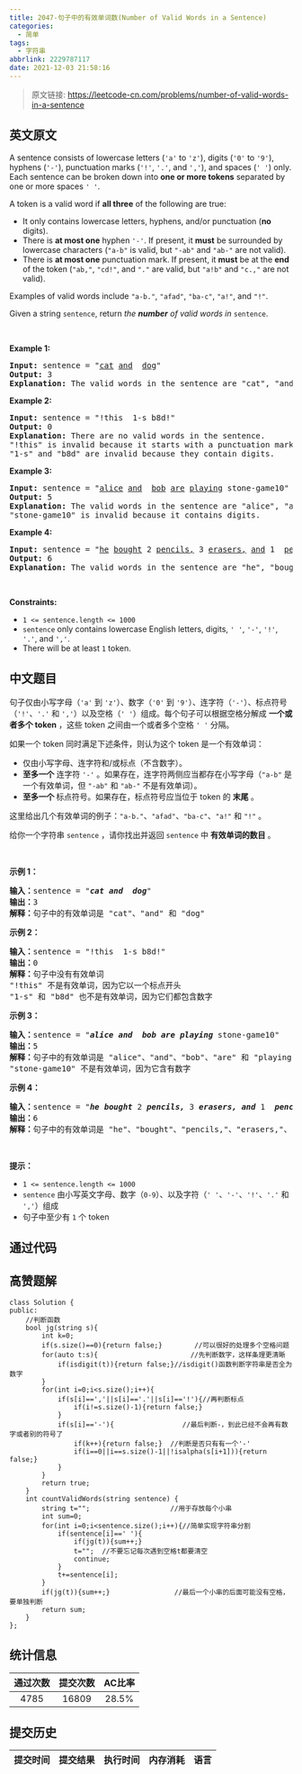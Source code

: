 ```yaml
---
title: 2047-句子中的有效单词数(Number of Valid Words in a Sentence)
categories:
  - 简单
tags:
  - 字符串
abbrlink: 2229787117
date: 2021-12-03 21:58:16
---
```


> 原文链接: https://leetcode-cn.com/problems/number-of-valid-words-in-a-sentence


## 英文原文
<div><p>A sentence consists of lowercase letters (<code>&#39;a&#39;</code> to <code>&#39;z&#39;</code>), digits (<code>&#39;0&#39;</code> to <code>&#39;9&#39;</code>), hyphens (<code>&#39;-&#39;</code>), punctuation marks (<code>&#39;!&#39;</code>, <code>&#39;.&#39;</code>, and <code>&#39;,&#39;</code>), and spaces (<code>&#39; &#39;</code>) only. Each sentence can be broken down into <strong>one or more tokens</strong> separated by one or more spaces <code>&#39; &#39;</code>.</p>

<p>A token is a valid word if <strong>all three</strong> of the following are true:</p>

<ul>
	<li>It only contains lowercase letters, hyphens, and/or punctuation (<strong>no</strong> digits).</li>
	<li>There is <strong>at most one</strong> hyphen <code>&#39;-&#39;</code>. If present, it <strong>must</strong> be surrounded by lowercase characters (<code>&quot;a-b&quot;</code> is valid, but <code>&quot;-ab&quot;</code> and <code>&quot;ab-&quot;</code> are not valid).</li>
	<li>There is <strong>at most one</strong> punctuation mark. If present, it <strong>must</strong> be at the <strong>end</strong> of the token (<code>&quot;ab,&quot;</code>, <code>&quot;cd!&quot;</code>, and <code>&quot;.&quot;</code> are valid, but <code>&quot;a!b&quot;</code> and <code>&quot;c.,&quot;</code> are not valid).</li>
</ul>

<p>Examples of valid words include <code>&quot;a-b.&quot;</code>, <code>&quot;afad&quot;</code>, <code>&quot;ba-c&quot;</code>, <code>&quot;a!&quot;</code>, and <code>&quot;!&quot;</code>.</p>

<p>Given a string <code>sentence</code>, return <em>the <strong>number</strong> of valid words in </em><code>sentence</code>.</p>

<p>&nbsp;</p>
<p><strong>Example 1:</strong></p>

<pre>
<strong>Input:</strong> sentence = &quot;<u>cat</u> <u>and</u>  <u>dog</u>&quot;
<strong>Output:</strong> 3
<strong>Explanation:</strong> The valid words in the sentence are &quot;cat&quot;, &quot;and&quot;, and &quot;dog&quot;.
</pre>

<p><strong>Example 2:</strong></p>

<pre>
<strong>Input:</strong> sentence = &quot;!this  1-s b8d!&quot;
<strong>Output:</strong> 0
<strong>Explanation:</strong> There are no valid words in the sentence.
&quot;!this&quot; is invalid because it starts with a punctuation mark.
&quot;1-s&quot; and &quot;b8d&quot; are invalid because they contain digits.
</pre>

<p><strong>Example 3:</strong></p>

<pre>
<strong>Input:</strong> sentence = &quot;<u>alice</u> <u>and</u>  <u>bob</u> <u>are</u> <u>playing</u> stone-game10&quot;
<strong>Output:</strong> 5
<strong>Explanation:</strong> The valid words in the sentence are &quot;alice&quot;, &quot;and&quot;, &quot;bob&quot;, &quot;are&quot;, and &quot;playing&quot;.
&quot;stone-game10&quot; is invalid because it contains digits.
</pre>

<p><strong>Example 4:</strong></p>

<pre>
<strong>Input:</strong> sentence = &quot;<u>he</u> <u>bought</u> 2 <u>pencils,</u> 3 <u>erasers,</u> <u>and</u> 1  <u>pencil-sharpener.</u>&quot;
<strong>Output:</strong> 6
<strong>Explanation:</strong> The valid words in the sentence are &quot;he&quot;, &quot;bought&quot;, &quot;pencils,&quot;, &quot;erasers,&quot;, &quot;and&quot;, and &quot;pencil-sharpener.&quot;.
</pre>

<p>&nbsp;</p>
<p><strong>Constraints:</strong></p>

<ul>
	<li><code>1 &lt;= sentence.length &lt;= 1000</code></li>
	<li><code>sentence</code> only contains lowercase English letters, digits, <code>&#39; &#39;</code>, <code>&#39;-&#39;</code>, <code>&#39;!&#39;</code>, <code>&#39;.&#39;</code>, and <code>&#39;,&#39;</code>.</li>
	<li>There will be at least&nbsp;<code>1</code> token.</li>
</ul>
</div>

## 中文题目
<div><p>句子仅由小写字母（<code>'a'</code> 到 <code>'z'</code>）、数字（<code>'0'</code> 到 <code>'9'</code>）、连字符（<code>'-'</code>）、标点符号（<code>'!'</code>、<code>'.'</code> 和 <code>','</code>）以及空格（<code>' '</code>）组成。每个句子可以根据空格分解成 <strong>一个或者多个 token</strong> ，这些 token 之间由一个或者多个空格 <code>' '</code> 分隔。</p>

<p>如果一个 token 同时满足下述条件，则认为这个 token 是一个有效单词：</p>

<ul>
	<li>仅由小写字母、连字符和/或标点（不含数字）。</li>
	<li><strong>至多一个</strong> 连字符 <code>'-'</code> 。如果存在，连字符两侧应当都存在小写字母（<code>"a-b"</code> 是一个有效单词，但 <code>"-ab"</code> 和 <code>"ab-"</code> 不是有效单词）。</li>
	<li><strong>至多一个 </strong>标点符号。如果存在，标点符号应当位于 token 的 <strong>末尾</strong> 。</li>
</ul>

<p>这里给出几个有效单词的例子：<code>"a-b."</code>、<code>"afad"</code>、<code>"ba-c"</code>、<code>"a!"</code> 和 <code>"!"</code> 。</p>

<p>给你一个字符串 <code>sentence</code> ，请你找出并返回<em> </em><code>sentence</code> 中<strong> 有效单词的数目</strong> 。</p>

<p>&nbsp;</p>

<p><strong>示例 1：</strong></p>

<pre><strong>输入：</strong>sentence = "<em><strong>cat</strong></em> <em><strong>and</strong></em>  <em><strong>dog</strong></em>"
<strong>输出：</strong>3
<strong>解释：</strong>句子中的有效单词是 "cat"、"and" 和 "dog"
</pre>

<p><strong>示例 2：</strong></p>

<pre><strong>输入：</strong>sentence = "!this  1-s b8d!"
<strong>输出：</strong>0
<strong>解释：</strong>句子中没有有效单词
"!this" 不是有效单词，因为它以一个标点开头
"1-s" 和 "b8d" 也不是有效单词，因为它们都包含数字
</pre>

<p><strong>示例 3：</strong></p>

<pre><strong>输入：</strong>sentence = "<em><strong>alice</strong></em> <em><strong>and</strong></em>  <em><strong>bob</strong></em> <em><strong>are</strong></em> <em><strong>playing</strong></em> stone-game10"
<strong>输出：</strong>5
<strong>解释：</strong>句子中的有效单词是 "alice"、"and"、"bob"、"are" 和 "playing"
"stone-game10" 不是有效单词，因为它含有数字
</pre>

<p><strong>示例 4：</strong></p>

<pre><strong>输入：</strong>sentence = "<em><strong>he</strong></em> <em><strong>bought</strong></em> 2 <em><strong>pencils,</strong></em> 3 <em><strong>erasers,</strong></em> <em><strong>and</strong></em> 1  <em><strong>pencil-sharpener.</strong></em>"
<strong>输出：</strong>6
<strong>解释：</strong>句子中的有效单词是 "he"、"bought"、"pencils,"、"erasers,"、"and" 和 "pencil-sharpener."
</pre>

<p>&nbsp;</p>

<p><strong>提示：</strong></p>

<ul>
	<li><code>1 &lt;= sentence.length &lt;= 1000</code></li>
	<li><code>sentence</code> 由小写英文字母、数字（<code>0-9</code>）、以及字符（<code>' '</code>、<code>'-'</code>、<code>'!'</code>、<code>'.'</code> 和 <code>','</code>）组成</li>
	<li>句子中至少有 <code>1</code> 个 token</li>
</ul>
</div>

## 通过代码
<RecoDemo>
</RecoDemo>


## 高赞题解
```
class Solution {
public:
    //判断函数
    bool jg(string s){
        int k=0;
        if(s.size()==0){return false;}        //可以很好的处理多个空格问题
        for(auto t:s){                       //先判断数字，这样条理更清晰
            if(isdigit(t)){return false;}//isdigit()函数判断字符串是否全为数字
        }
        for(int i=0;i<s.size();i++){
            if(s[i]==','||s[i]=='.'||s[i]=='!'){//再判断标点
                if(i!=s.size()-1){return false;}
            }
            if(s[i]=='-'){                 //最后判断-，到此已经不会再有数字或者别的符号了
                if(k++){return false;}  //判断是否只有有一个'-'
                if(i==0||i==s.size()-1||!isalpha(s[i+1])){return false;}
            }
        }
        return true;
    }
    int countValidWords(string sentence) {
        string t="";                    //用于存放每个小串
        int sum=0;
        for(int i=0;i<sentence.size();i++){//简单实现字符串分割
            if(sentence[i]==' '){
                if(jg(t)){sum++;}
                t="";  //不要忘记每次遇到空格t都要清空
                continue;
            }
            t+=sentence[i];
        }
        if(jg(t)){sum++;}                //最后一个小串的后面可能没有空格，要单独判断
        return sum;
    }
};
```


## 统计信息
| 通过次数 | 提交次数 | AC比率 |
| :------: | :------: | :------: |
|    4785    |    16809    |   28.5%   |

## 提交历史
| 提交时间 | 提交结果 | 执行时间 |  内存消耗  | 语言 |
| :------: | :------: | :------: | :--------: | :--------: |
